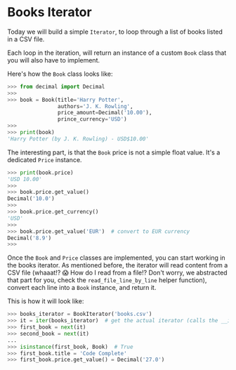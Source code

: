 # Books Iterator

Today we will build a simple `Iterator`, to loop through a list of books listed in a CSV file.

Each loop in the iteration, will return an instance of a custom `Book` class that you will also have to implement.

Here's how the `Book` class looks like:

```python
>>> from decimal import Decimal
>>>
>>> book = Book(title='Harry Potter',
                authors='J. K. Rowling',
                price_amount=Decimal('10.00'),
                prince_currency='USD')
>>>
>>> print(book)
'Harry Potter (by J. K. Rowling) - USD$10.00'
```

The interesting part, is that the `Book` price is not a simple float value. It's a dedicated `Price` instance.

```python
>>> print(book.price)
'USD 10.00'
>>>
>>> book.price.get_value()
Decimal('10.0')
>>>
>>> book.price.get_currency()
'USD'
>>>
>>> book.price.get_value('EUR')  # convert to EUR currency
Decimal('8.9')
>>>
```

Once the `Book` and `Price` classes are implemented, you can start working in the books iterator. As mentioned before, the iterator will read content from a CSV file (whaaat!? 😱 How do I read from a file!? Don't worry, we abstracted that part for you, check the `read_file_line_by_line` helper function), convert each line into a `Book` instance, and return it.

This is how it will look like:

```python
>>> books_iterator = BookIterator('books.csv')
>>> it = iter(books_iterator)  # get the actual iterator (calls the __iter__ method)
>>> first_book = next(it)
>>> second_book = next(it)
...
>>> isinstance(first_book, Book)  # True
>>> first_book.title = 'Code Complete'
>>> first_book.price.get_value() = Decimal('27.0')
```
